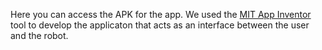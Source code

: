 Here you can access the APK for the app. We used the [MIT App Inventor](http://appinventor.mit.edu/explore/) tool to develop the applicaton that acts as an interface between the user and the robot.
